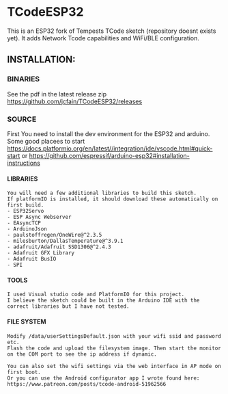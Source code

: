 # TCodeESP32
This is an ESP32 fork of Tempests TCode sketch (repository doesnt exists yet). It adds Network Tcode capabilities and WiFi/BLE configuration.

## INSTALLATION:
  ### BINARIES
  See the pdf in the latest release zip https://github.com/jcfain/TCodeESP32/releases
  ### SOURCE
  First You need to install the dev environment for the ESP32 and arduino.
  Some good placees to start https://docs.platformio.org/en/latest//integration/ide/vscode.html#quick-start
  or https://github.com/espressif/arduino-esp32#installation-instructions
  #### LIBRARIES 
    You will need a few additional libraries to build this sketch. 
    If platformIO is installed, it should download these automatically on first build.
    - ESP32Servo
    - ESP Async Webserver
    - EAsyncTCP
    - ArduinoJson
    - paulstoffregen/OneWire@^2.3.5
    - milesburton/DallasTemperature@^3.9.1
    - adafruit/Adafruit SSD1306@^2.4.3
    - Adafruit GFX Library
    - Adafruit BusIO
    - SPI
  
  #### TOOLS
    I used Visual studio code and PlatformIO for this project.
    I believe the sketch could be built in the Arduino IDE with the correct libraries but I have not tested.
    
  #### FILE SYSTEM
    Modify /data/userSettingsDefault.json with your wifi ssid and password etc.
    Flash the code and upload the filesystem image. Then start the monitor on the COM port to see the ip address if dynamic.
    
    You can also set the wifi settings via the web interface in AP mode on first boot.
    Or you can use the Android configurator app I wrote found here:
    https://www.patreon.com/posts/tcode-android-51962566
